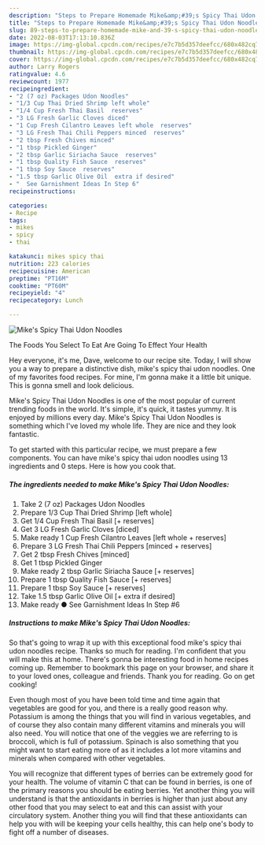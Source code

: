```yaml
---
description: "Steps to Prepare Homemade Mike&amp;#39;s Spicy Thai Udon Noodles"
title: "Steps to Prepare Homemade Mike&amp;#39;s Spicy Thai Udon Noodles"
slug: 89-steps-to-prepare-homemade-mike-and-39-s-spicy-thai-udon-noodles
date: 2022-08-03T17:13:10.836Z
image: https://img-global.cpcdn.com/recipes/e7c7b5d357deefcc/680x482cq70/mikes-spicy-thai-udon-noodles-recipe-main-photo.jpg
thumbnail: https://img-global.cpcdn.com/recipes/e7c7b5d357deefcc/680x482cq70/mikes-spicy-thai-udon-noodles-recipe-main-photo.jpg
cover: https://img-global.cpcdn.com/recipes/e7c7b5d357deefcc/680x482cq70/mikes-spicy-thai-udon-noodles-recipe-main-photo.jpg
author: Larry Rogers
ratingvalue: 4.6
reviewcount: 1977
recipeingredient:
- "2 (7 oz) Packages Udon Noodles"
- "1/3 Cup Thai Dried Shrimp left whole"
- "1/4 Cup Fresh Thai Basil  reserves"
- "3 LG Fresh Garlic Cloves diced"
- "1 Cup Fresh Cilantro Leaves left whole  reserves"
- "3 LG Fresh Thai Chili Peppers minced  reserves"
- "2 tbsp Fresh Chives minced"
- "1 tbsp Pickled Ginger"
- "2 tbsp Garlic Siriacha Sauce  reserves"
- "1 tbsp Quality Fish Sauce  reserves"
- "1 tbsp Soy Sauce  reserves"
- "1.5 tbsp Garlic Olive Oil  extra if desired"
- "  See Garnishment Ideas In Step 6"
recipeinstructions:

categories:
- Recipe
tags:
- mikes
- spicy
- thai

katakunci: mikes spicy thai 
nutrition: 223 calories
recipecuisine: American
preptime: "PT16M"
cooktime: "PT60M"
recipeyield: "4"
recipecategory: Lunch

---
```



![Mike&#39;s Spicy Thai Udon Noodles](https://img-global.cpcdn.com/recipes/e7c7b5d357deefcc/680x482cq70/mikes-spicy-thai-udon-noodles-recipe-main-photo.jpg)

The Foods You Select To Eat Are Going To Effect Your Health

Hey everyone, it's me, Dave, welcome to our recipe site. Today, I will show you a way to prepare a distinctive dish, mike&#39;s spicy thai udon noodles. One of my favorites food recipes. For mine, I'm gonna make it a little bit unique. This is gonna smell and look delicious.



Mike&#39;s Spicy Thai Udon Noodles is one of the most popular of current trending foods in the world. It's simple, it's quick, it tastes yummy. It is enjoyed by millions every day. Mike&#39;s Spicy Thai Udon Noodles is something which I've loved my whole life. They are nice and they look fantastic.


To get started with this particular recipe, we must prepare a few components. You can have mike&#39;s spicy thai udon noodles using 13 ingredients and 0 steps. Here is how you cook that.

<!--inarticleads1-->

##### The ingredients needed to make Mike&#39;s Spicy Thai Udon Noodles:

1. Take 2 (7 oz) Packages Udon Noodles
1. Prepare 1/3 Cup Thai Dried Shrimp [left whole]
1. Get 1/4 Cup Fresh Thai Basil [+ reserves]
1. Get 3 LG Fresh Garlic Cloves [diced]
1. Make ready 1 Cup Fresh Cilantro Leaves [left whole + reserves]
1. Prepare 3 LG Fresh Thai Chili Peppers [minced + reserves]
1. Get 2 tbsp Fresh Chives [minced]
1. Get 1 tbsp Pickled Ginger
1. Make ready 2 tbsp Garlic Siriacha Sauce [+ reserves]
1. Prepare 1 tbsp Quality Fish Sauce [+ reserves]
1. Prepare 1 tbsp Soy Sauce [+ reserves]
1. Take 1.5 tbsp Garlic Olive Oil [+ extra if desired]
1. Make ready  ● See Garnishment Ideas In Step #6




<!--inarticleads2-->

##### Instructions to make Mike&#39;s Spicy Thai Udon Noodles:





So that's going to wrap it up with this exceptional food mike&#39;s spicy thai udon noodles recipe. Thanks so much for reading. I'm confident that you will make this at home. There's gonna be interesting food in home recipes coming up. Remember to bookmark this page on your browser, and share it to your loved ones, colleague and friends. Thank you for reading. Go on get cooking!

Even though most of you have been told time and time again that vegetables are good for you, and there is a really good reason why. Potassium is among the things that you will find in various vegetables, and of course they also contain many different vitamins and minerals you will also need. You will notice that one of the veggies we are referring to is broccoli, which is full of potassium. Spinach is also something that you might want to start eating more of as it includes a lot more vitamins and minerals when compared with other vegetables.

You will recognize that different types of berries can be extremely good for your health. The volume of vitamin C that can be found in berries, is one of the primary reasons you should be eating berries. Yet another thing you will understand is that the antioxidants in berries is higher than just about any other food that you may select to eat and this can assist with your circulatory system. Another thing you will find that these antioxidants can help you with will be keeping your cells healthy, this can help one's body to fight off a number of diseases.

